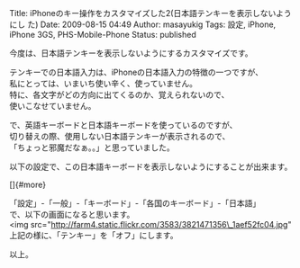 Title: iPhoneのキー操作をカスタマイズした2(日本語テンキーを表示しないようにし た)
Date: 2009-08-15 04:49
Author: masayukig
Tags: 設定, iPhone, iPhone 3GS, PHS-Mobile-Phone
Status: published

今度は、日本語テンキーを表示しないようにするカスタマイズです。

テンキーでの日本語入力は、iPhoneの日本語入力の特徴の一つですが、  
私にとっては、いまいち使い辛く、使っていません。  
特に、各文字がどの方向に出てくるのか、覚えられないので、  
使いこなせていません。

で、英語キーボードと日本語キーボードを使っているのですが、  
切り替えの際、使用しない日本語テンキーが表示されるので、  
「ちょっと邪魔だなぁ。。」と思っていました。

以下の設定で、この日本語キーボードを表示しないようにすることが出来ます。

[]{#more}

「設定」-「一般」-「キーボード」-「各国のキーボード」-「日本語」  
で、以下の画面になると思います。  
&lt;img
src="http://farm4.static.flickr.com/3583/3821471356\_1aef52fc04.jpg"  
上記の様に、「テンキー」を「オフ」にします。

以上。
